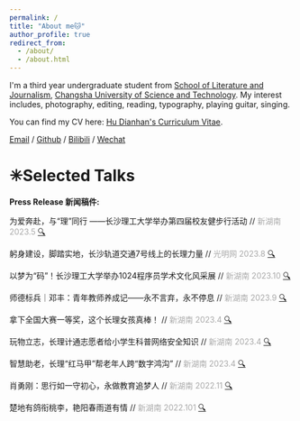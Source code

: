```yaml
---
permalink: /
title: "About me🐱"
author_profile: true
redirect_from: 
  - /about/
  - /about.html
---
```


I'm a third year undergraduate student from [School of Literature and Journalism](https://www.csust.edu.cn/wfxy/index.htm), [Changsha University of Science and Technology](https://www.csust.edu.cn/). My interest includes, photography, editing, reading, typography, playing guitar, singing.

You can find my CV here: [Hu Dianhan's Curriculum Vitae](../assets/Curriculum_Vitae.pdf).

[Email](mailto:1837105324@qq.com) / [Github](https://github.com/Rheahu816/Rheahu.github.io) / [Bilibili](https://space.bilibili.com/10709762?spm_id_from=333.1007.0.0) / [Wechat](../images/wechat.png)



✳Selected Talks
======

**Press Release 新闻稿件:**

为爱奔赴，与“理”同行 ——长沙理工大学举办第四届校友健步行活动 // <font color=DarkGray> 新湖南 2023.5 </font> 
[🔍](https://m.voc.com.cn/xhn/news/202305/18065259.html)

躬身建设，脚踏实地，长沙轨道交通7号线上的长理力量 // <font color=DarkGray> 光明网 2023.8 </font> [🔍](https://reader.gmw.cn/2023-08/28/content_36792797.htm)

以梦为“码”！长沙理工大学举办1024程序员学术文化风采展 // <font color=DarkGray> 新湖南 2023.10 </font> [🔍](https://m.voc.com.cn/xhn/news/202310/18873775.html)

师德标兵｜邓丰：青年教师养成记——永不言弃，永不停息 // <font color=DarkGray> 新湖南 2023.9 </font> [🔍](https://www.hunantoday.cn/news/xhn/202309/18670183.html)

拿下全国大赛一等奖，这个长理女孩真棒！ // <font color=DarkGray> 新湖南 2023.4 </font> [🔍](https://m.voc.com.cn/xhn/news/202304/16882979.html)

玩物立志，长理计通志愿者给小学生科普网络安全知识 // <font color=DarkGray> 新湖南 2023.4 </font> [🔍](https://www.hunantoday.cn/news/xhn/202303/16065119.html)

智慧助老，长理“红马甲”帮老年人跨“数字鸿沟” // <font color=DarkGray> 新湖南 2023.4 </font> [🔍](https://m.voc.com.cn/xhn/news/202303/16051061.html)

肖勇刚：思行如一守初心，永做教育追梦人 // <font color=DarkGray> 新湖南 2022.11 </font> [🔍](https://www.hunantoday.cn/news/xhn/202211/15375493.html)

楚地有鸽衔桃李，艳阳春雨道有情 // <font color=DarkGray> 新湖南 2022.101 </font> [🔍](https://www.hunantoday.cn/news/xhn/202210/15375646.html)
